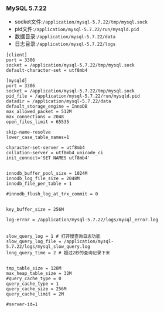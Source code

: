 ### MySQL 5.7.22
+ socket文件:`/application/mysql-5.7.22/tmp/mysql.sock`
+ pid文件:`/application/mysql-5.7.22/run/mysqld.pid`
+ 数据目录:`/application/mysql-5.7.22/data`
+ 日志目录:`/application/mysql-5.7.22/logs`
```
[client]
port = 3306
socket = /application/mysql-5.7.22/tmp/mysql.sock
default-character-set = utf8mb4

[mysqld]
port = 3306
socket = /application/mysql-5.7.22/tmp/mysql.sock
pid_file = /application/mysql-5.7.22/run/mysqld.pid
datadir = /application/mysql-5.7.22/data
default_storage_engine = InnoDB
max_allowed_packet = 512M
max_connections = 2048
open_files_limit = 65535

skip-name-resolve
lower_case_table_names=1

character-set-server = utf8mb4
collation-server = utf8mb4_unicode_ci
init_connect='SET NAMES utf8mb4'


innodb_buffer_pool_size = 1024M
innodb_log_file_size = 2048M
innodb_file_per_table = 1

#innodb_flush_log_at_trx_commit = 0


key_buffer_size = 256M

log-error = /application/mysql-5.7.22/logs/mysql_error.log


slow_query_log = 1 # 打开慢查询日志功能
slow_query_log_file = /application/mysql-5.7.22/logs/mysql_slow_query.log
long_query_time = 2 # 超过2秒的查询记录下来


tmp_table_size = 128M
max_heap_table_size = 32M
#query_cache_type = 0
query_cache_type = 1
query_cache_size = 256M
query_cache_limit = 2M

#server-id=1
```
